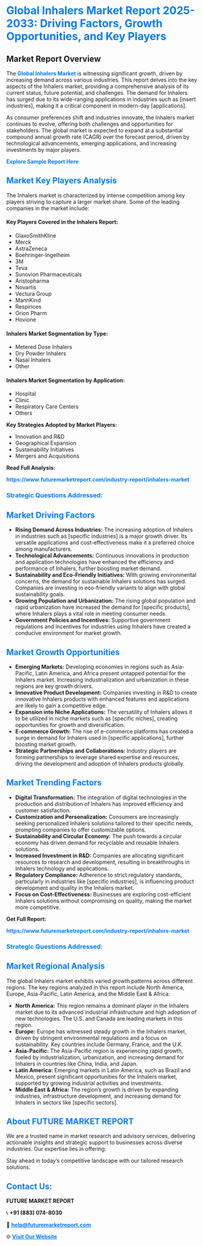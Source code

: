 <h1 style="color: #007BFF;">Global Inhalers Market Report 2025-2033: Driving Factors, Growth Opportunities, and Key Players</h1>

<section id="overview">
<h2>Market Report Overview</h2>
<p>The <a href="https://www.futuremarketreport.com/industry-report/inhalers-market" style="color: #007BFF; text-decoration: none;"><strong>Global Inhalers Market</strong></a> is witnessing significant growth, driven by increasing demand across various industries. This report delves into the key aspects of the Inhalers market, providing a comprehensive analysis of its current status, future potential, and challenges. The demand for Inhalers has surged due to its wide-ranging applications in industries such as [insert industries], making it a critical component in modern-day [applications].</p>
<p>As consumer preferences shift and industries innovate, the Inhalers market continues to evolve, offering both challenges and opportunities for stakeholders. The global market is expected to expand at a substantial compound annual growth rate (CAGR) over the forecast period, driven by technological advancements, emerging applications, and increasing investments by major players.</p>
</section>

<section id="overview">
<p><a href="https://www.futuremarketreport.com/request-sample/reportId=85247" style="color: #007BFF; text-decoration: none;"><strong>Explore Sample Report Here</strong></a></p>
</section>

<section id="key-players">
<h2 style="color: #007BFF;">Market Key Players Analysis</h2>
<p>The Inhalers market is characterized by intense competition among key players striving to capture a larger market share. Some of the leading companies in the market include:</p>
<h4>Key Players Covered in the Inhalers Report:</h4>
<ul><li>GlaxoSmithKline</li><li>Merck</li><li>AstraZeneca</li><li>Boehringer-Ingelheim</li><li>3M</li><li>Teva</li><li>Sunovion Pharmaceuticals</li><li>Aristopharma</li><li>Novartis</li><li>Vectura Group</li><li>MannKind</li><li>Respirices</li><li>Orion Pharm</li><li>Hovione</li></ul>
<h4>Inhalers Market Segmentation by Type:</h4>
<ul><li>Metered Dose Inhalers</li><li>Dry Powder Inhalers</li><li>Nasal Inhalers</li><li>Other</li></ul>

<h4>Inhalers Market Segmentation by Application:</h4>
<ul><li>Hospital</li><li>Clinic</li><li>Respiratory Care Centers</li><li>Others</li></ul>
<p><strong>Key Strategies Adopted by Market Players:</strong></p>
<ul>
<li>Innovation and R&D</li>
<li>Geographical Expansion</li>
<li>Sustainability Initiatives</li>
<li>Mergers and Acquisitions</li>
</ul>
</section>

<section>
<p><strong>Read Full Analysis: </strong></p><a href="https://www.futuremarketreport.com/industry-report/inhalers-market" style="color: #007BFF; text-decoration: none;"><strong>https://www.futuremarketreport.com/industry-report/inhalers-market</strong></a>
<h3 style="color: #007BFF;">Strategic Questions Addressed:</h3>
</section>

<section id="driving-factors">
<h2 style="color: #007BFF;">Market Driving Factors</h2>
<ul>
<li><strong>Rising Demand Across Industries:</strong> The increasing adoption of Inhalers in industries such as [specific industries] is a major growth driver. Its versatile applications and cost-effectiveness make it a preferred choice among manufacturers.</li>
<li><strong>Technological Advancements:</strong> Continuous innovations in production and application technologies have enhanced the efficiency and performance of Inhalers, further boosting market demand.</li>
<li><strong>Sustainability and Eco-Friendly Initiatives:</strong> With growing environmental concerns, the demand for sustainable Inhalers solutions has surged. Companies are investing in eco-friendly variants to align with global sustainability goals.</li>
<li><strong>Growing Population and Urbanization:</strong> The rising global population and rapid urbanization have increased the demand for [specific products], where Inhalers plays a vital role in meeting consumer needs.</li>
<li><strong>Government Policies and Incentives:</strong> Supportive government regulations and incentives for industries using Inhalers have created a conducive environment for market growth.</li>
</ul>
</section>

<section id="growth-opportunities">
<h2 style="color: #007BFF;">Market Growth Opportunities</h2>
<ul>
<li><strong>Emerging Markets:</strong> Developing economies in regions such as Asia-Pacific, Latin America, and Africa present untapped potential for the Inhalers market. Increasing industrialization and urbanization in these regions are key growth drivers.</li>
<li><strong>Innovative Product Development:</strong> Companies investing in R&D to create innovative Inhalers products with enhanced features and applications are likely to gain a competitive edge.</li>
<li><strong>Expansion into Niche Applications:</strong> The versatility of Inhalers allows it to be utilized in niche markets such as [specific niches], creating opportunities for growth and diversification.</li>
<li><strong>E-commerce Growth:</strong> The rise of e-commerce platforms has created a surge in demand for Inhalers used in [specific applications], further boosting market growth.</li>
<li><strong>Strategic Partnerships and Collaborations:</strong> Industry players are forming partnerships to leverage shared expertise and resources, driving the development and adoption of Inhalers products globally.</li>
</ul>
</section>

<section id="trending-factors">
<h2 style="color: #007BFF;">Market Trending Factors</h2>
<ul>
<li><strong>Digital Transformation:</strong> The integration of digital technologies in the production and distribution of Inhalers has improved efficiency and customer satisfaction.</li>
<li><strong>Customization and Personalization:</strong> Consumers are increasingly seeking personalized Inhalers solutions tailored to their specific needs, prompting companies to offer customizable options.</li>
<li><strong>Sustainability and Circular Economy:</strong> The push towards a circular economy has driven demand for recyclable and reusable Inhalers solutions.</li>
<li><strong>Increased Investment in R&D:</strong> Companies are allocating significant resources to research and development, resulting in breakthroughs in Inhalers technology and applications.</li>
<li><strong>Regulatory Compliance:</strong> Adherence to strict regulatory standards, particularly in industries like [specific industries], is influencing product development and quality in the Inhalers market.</li>
<li><strong>Focus on Cost-Effectiveness:</strong> Businesses are exploring cost-efficient Inhalers solutions without compromising on quality, making the market more competitive.</li>
</ul>
</section>

<section>
<p><strong>Get Full Report: </strong></p><a href="https://www.futuremarketreport.com/industry-report/inhalers-market" style="color: #007BFF; text-decoration: none;"><strong>https://www.futuremarketreport.com/industry-report/inhalers-market</strong></a>
<h3 style="color: #007BFF;">Strategic Questions Addressed:</h3>
</section>


<section id="regional-analysis">
<h2 style="color: #007BFF;">Market Regional Analysis</h2>
<p>The global Inhalers market exhibits varied growth patterns across different regions. The key regions analyzed in this report include North America, Europe, Asia-Pacific, Latin America, and the Middle East & Africa:</p>
<ul>
<li><strong>North America:</strong> This region remains a dominant player in the Inhalers market due to its advanced industrial infrastructure and high adoption of new technologies. The U.S. and Canada are leading markets in this region.</li>
<li><strong>Europe:</strong> Europe has witnessed steady growth in the Inhalers market, driven by stringent environmental regulations and a focus on sustainability. Key countries include Germany, France, and the U.K.</li>
<li><strong>Asia-Pacific:</strong> The Asia-Pacific region is experiencing rapid growth, fueled by industrialization, urbanization, and increasing demand for Inhalers in countries like China, India, and Japan.</li>
<li><strong>Latin America:</strong> Emerging markets in Latin America, such as Brazil and Mexico, present significant opportunities for the Inhalers market, supported by growing industrial activities and investments.</li>
<li><strong>Middle East & Africa:</strong> The region’s growth is driven by expanding industries, infrastructure development, and increasing demand for Inhalers in sectors like [specific sectors].</li>
</ul>
</section>

<footer>
<h2 style="color: #007BFF;">About FUTURE MARKET REPORT</h2>
<p>We are a trusted name in market research and advisory services, delivering actionable insights and strategic support to businesses across diverse industries. Our expertise lies in offering:</p>

<p>Stay ahead in today’s competitive landscape with our tailored research solutions.</p>

<h2 style="color: #007BFF;">Contact Us:</h2>
<p><strong>FUTURE MARKET REPORT</strong></p>
<p>📞 <strong>+91 (883) 074-8030</strong></p>
<p>📧 <strong><a href="mailto:help@futuremarketreport.com" style="color: #007BFF;">help@futuremarketreport.com</a></strong></p>
<p>🌐 <strong><a href="https://www.futuremarketreport.com/" style="color: #007BFF;">Visit Our Website</a></strong></p>
</footer>
